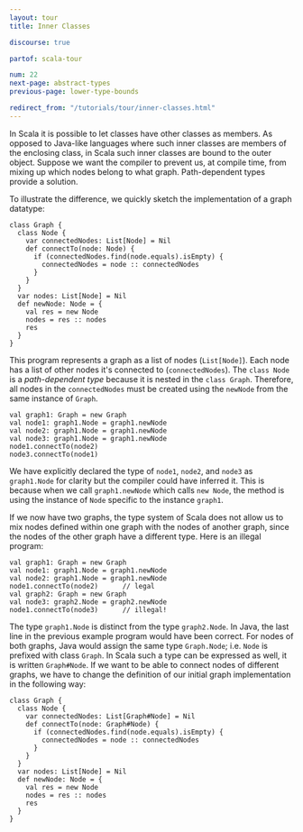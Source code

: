 ```yaml
---
layout: tour
title: Inner Classes

discourse: true

partof: scala-tour

num: 22
next-page: abstract-types
previous-page: lower-type-bounds

redirect_from: "/tutorials/tour/inner-classes.html"
---
```


In Scala it is possible to let classes have other classes as members. As opposed to Java-like languages where such inner classes are members of the enclosing class, in Scala such inner classes are bound to the outer object. Suppose we want the compiler to prevent us, at compile time, from mixing up which nodes belong to what graph. Path-dependent types provide a solution.

To illustrate the difference, we quickly sketch the implementation of a graph datatype:

```tut
class Graph {
  class Node {
    var connectedNodes: List[Node] = Nil
    def connectTo(node: Node) {
      if (connectedNodes.find(node.equals).isEmpty) {
        connectedNodes = node :: connectedNodes
      }
    }
  }
  var nodes: List[Node] = Nil
  def newNode: Node = {
    val res = new Node
    nodes = res :: nodes
    res
  }
}
```
This program represents a graph as a list of nodes (`List[Node]`). Each node has a list of other nodes it's connected to (`connectedNodes`). The `class Node` is a _path-dependent type_ because it is nested in the `class Graph`. Therefore, all nodes in the `connectedNodes` must be created using the `newNode` from the same instance of `Graph`.

```tut
val graph1: Graph = new Graph
val node1: graph1.Node = graph1.newNode
val node2: graph1.Node = graph1.newNode
val node3: graph1.Node = graph1.newNode
node1.connectTo(node2)
node3.connectTo(node1)
```
We have explicitly declared the type of `node1`, `node2`, and `node3` as `graph1.Node` for clarity but the compiler could have inferred it. This is because when we call `graph1.newNode` which calls `new Node`, the method is using the instance of `Node` specific to the instance `graph1`.

If we now have two graphs, the type system of Scala does not allow us to mix nodes defined within one graph with the nodes of another graph, since the nodes of the other graph have a different type.
Here is an illegal program:

```
val graph1: Graph = new Graph
val node1: graph1.Node = graph1.newNode
val node2: graph1.Node = graph1.newNode
node1.connectTo(node2)      // legal
val graph2: Graph = new Graph
val node3: graph2.Node = graph2.newNode
node1.connectTo(node3)      // illegal!
```
The type `graph1.Node` is distinct from the type `graph2.Node`. In Java, the last line in the previous example program would have been correct. For nodes of both graphs, Java would assign the same type `Graph.Node`; i.e. `Node` is prefixed with class `Graph`. In Scala such a type can be expressed as well, it is written `Graph#Node`. If we want to be able to connect nodes of different graphs, we have to change the definition of our initial graph implementation in the following way:

```tut
class Graph {
  class Node {
    var connectedNodes: List[Graph#Node] = Nil
    def connectTo(node: Graph#Node) {
      if (connectedNodes.find(node.equals).isEmpty) {
        connectedNodes = node :: connectedNodes
      }
    }
  }
  var nodes: List[Node] = Nil
  def newNode: Node = {
    val res = new Node
    nodes = res :: nodes
    res
  }
}
```
